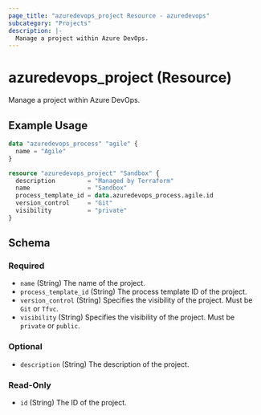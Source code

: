 ```yaml
---
page_title: "azuredevops_project Resource - azuredevops"
subcategory: "Projects"
description: |-
  Manage a project within Azure DevOps.
---
```


# azuredevops_project (Resource)

Manage a project within Azure DevOps.

## Example Usage

```terraform
data "azuredevops_process" "agile" {
  name = "Agile"
}

resource "azuredevops_project" "Sandbox" {
  description         = "Managed by Terraform"
  name                = "Sandbox"
  process_template_id = data.azuredevops_process.agile.id
  version_control     = "Git"
  visibility          = "private"
}
```

<!-- schema generated by tfplugindocs -->
## Schema

### Required

- `name` (String) The name of the project.
- `process_template_id` (String) The process template ID of the project.
- `version_control` (String) Specifies the visibility of the project. Must be `Git` or `Tfvc`.
- `visibility` (String) Specifies the visibility of the project. Must be `private` or `public`.

### Optional

- `description` (String) The description of the project.

### Read-Only

- `id` (String) The ID of the project.
